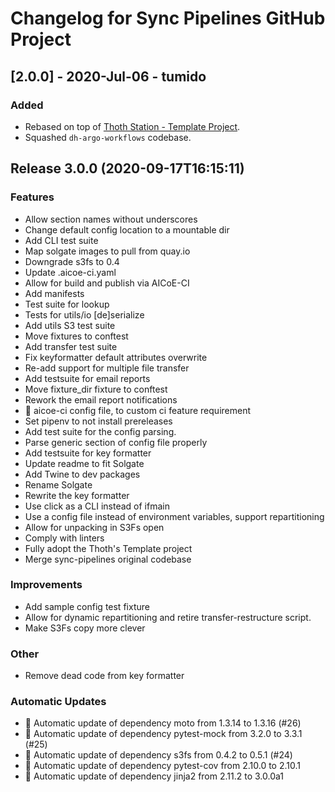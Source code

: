 # Changelog for Sync Pipelines GitHub Project

## [2.0.0] - 2020-Jul-06 - tumido

### Added

- Rebased on top of [Thoth Station - Template Project](https://github.com/thoth-station/template-project).
- Squashed `dh-argo-workflows` codebase.

## Release 3.0.0 (2020-09-17T16:15:11)
### Features
* Allow section names without underscores
* Change default config location to a mountable dir
* Add CLI test suite
* Map solgate images to pull from quay.io
* Downgrade s3fs to 0.4
* Update .aicoe-ci.yaml
* Allow for build and publish via AICoE-CI
* Add manifests
* Test suite for lookup
* Tests for utils/io [de]serialize
* Add utils S3 test suite
* Move fixtures to conftest
* Add transfer test suite
* Fix keyformatter default attributes overwrite
* Re-add support for multiple file transfer
* Add testsuite for email reports
* Move fixture_dir fixture to conftest
* Rework the email report notifications
* :truck: aicoe-ci config file, to custom ci feature requirement
* Set pipenv to not install prereleases
* Add test suite for the config parsing.
* Parse generic section of config file properly
* Add testsuite for key formatter
* Update readme to fit Solgate
* Add Twine to dev packages
* Rename Solgate
* Rewrite the key formatter
* Use click as a CLI instead of ifmain
* Use a config file instead of environment variables, support repartitioning
* Allow for unpacking in S3Fs open
* Comply with linters
* Fully adopt the Thoth's Template project
* Merge sync-pipelines original codebase
### Improvements
* Add sample config test fixture
* Allow for dynamic repartitioning and retire transfer-restructure script.
* Make S3Fs copy more clever
### Other
* Remove dead code from key formatter
### Automatic Updates
* :pushpin: Automatic update of dependency moto from 1.3.14 to 1.3.16 (#26)
* :pushpin: Automatic update of dependency pytest-mock from 3.2.0 to 3.3.1 (#25)
* :pushpin: Automatic update of dependency s3fs from 0.4.2 to 0.5.1 (#24)
* :pushpin: Automatic update of dependency pytest-cov from 2.10.0 to 2.10.1
* :pushpin: Automatic update of dependency jinja2 from 2.11.2 to 3.0.0a1

